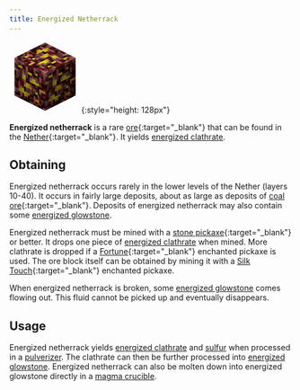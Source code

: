 ```yaml
---
title: Energized Netherrack
---
```


![Energized Netherrack](/assets/images/thermal-foundation/ore-fluid-glowstone.png){:style="height: 128px"}


**Energized netherrack** is a rare
[ore](https://minecraft.gamepedia.com/Ore){:target="_blank"} that can be found
in the [Nether](https://minecraft.gamepedia.com/The_Nether){:target="_blank"}.
It yields [energized
clathrate](/docs/thermal-foundation/materials/energized-clathrate/).


Obtaining
---------
Energized netherrack occurs rarely in the lower levels of the Nether (layers
10-40). It occurs in fairly large deposits, about as large as deposits of [coal
ore](https://minecraft.gamepedia.com/Coal_Ore){:target="_blank"}. Deposits of
energized netherrack may also contain some [energized
glowstone](/docs/thermal-foundation/fluids/energized-glowstone/).

Energized netherrack must be mined with a [stone
pickaxe](https://minecraft.gamepedia.com/Pickaxe){:target="_blank"} or better.
It drops one piece of [energized
clathrate](/docs/thermal-foundation/materials/energized-clathrate/) when mined.
More clathrate is dropped if a
[Fortune](https://minecraft.gamepedia.com/Fortune){:target="_blank"} enchanted
pickaxe is used. The ore block itself can be obtained by mining it with a [Silk
Touch](https://minecraft.gamepedia.com/Silk_Touch){:target="_blank"} enchanted
pickaxe.

When energized netherrack is broken, some [energized
glowstone](/docs/thermal-foundation/fluids/energized-glowstone/) comes flowing
out. This fluid cannot be picked up and eventually disappears.


Usage
-----
Energized netherrack yields [energized
clathrate](/docs/thermal-foundation/materials/energized-clathrate/) and
[sulfur](/docs/thermal-foundation/materials/cinnabare/) when processed in a
[pulverizer](/docs/thermal-expansion/machines/pulverizer/). The clathrate can
then be further processed into [energized
glowstone](/docs/thermal-foundation/fluids/energized-glowstone/). Energized
netherrack can also be molten down into energized glowstone directly in a [magma
crucible](/docs/thermal-expansion/machines/magma-crucible/).

<!--
recipes:
  - pulverizer (4000 RF) -> 3 energized clathrate & 1 sulfur (30%)
  - magma crucible (4000 RF) -> 1000 mb energized glowstone
-->
